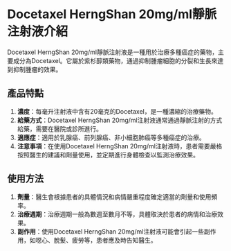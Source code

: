 # Docetaxel HerngShan 20mg/ml靜脈注射液介紹
Docetaxel HerngShan 20mg/ml靜脈注射液是一種用於治療多種癌症的藥物，主要成分為Docetaxel。它屬於紫杉醇類藥物，通過抑制腫瘤細胞的分裂和生長來達到抑制腫瘤的效果。
## 產品特點
1. **濃度**：每毫升注射液中含有20毫克的Docetaxel，是一種濃縮的治療藥物。
2. **給藥方式**：Docetaxel HerngShan 20mg/ml注射液通常通過靜脈注射的方式給藥，需要在醫院或診所進行。
3. **適應症**：適用於乳腺癌、前列腺癌、非小細胞肺癌等多種癌症的治療。
4. **注意事項**：在使用Docetaxel HerngShan 20mg/ml注射液時，患者需要嚴格按照醫生的建議和劑量使用，並定期進行身體檢查以監測治療效果。
## 使用方法
1. **劑量**：醫生會根據患者的具體情況和病情嚴重程度確定適當的劑量和使用頻率。
2. **治療週期**：治療週期一般為數週至數月不等，具體取決於患者的病情和治療效果。
3. **副作用**：使用Docetaxel HerngShan 20mg/ml注射液可能會引起一些副作用，如噁心、脫髮、疲勞等，患者應及時告知醫生。